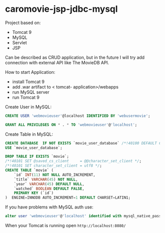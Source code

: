 # caromovie-jsp-jdbc-mysql

Project based on:
- Tomcat 9
- MySQL
- Servlet
- JSP

Can be described as CRUD application, but in the future I will try add connection 
with external API like The MovieDB API.

How to start Application:
- install Tomcat 9
- add .war artifact to < tomcat- application>/webapps
- run MySQL server
- run Tomcat 9


Create User in MySQL:
```sql
CREATE USER 'webmovieuser'@localhost IDENTIFIED BY 'webusermovie';

GRANT ALL PRIVILEGES ON * . * TO 'webmovieuser'@'localhost';
```

Create Table in MySQL:
```sql
CREATE DATABASE  IF NOT EXISTS `movie_user_database` /*!40100 DEFAULT CHARACTER SET latin1 */;
USE `movie_user_database`;

DROP TABLE IF EXISTS `movie`;
/*!40101 SET @saved_cs_client     = @@character_set_client */;
/*!40101 SET character_set_client = utf8 */;
CREATE TABLE `movie` (
    `id` INT(11) NOT NULL AUTO_INCREMENT,
    `title` VARCHAR(45) NOT NULL,
    `year` VARCHAR(45) DEFAULT NULL,
    `watched` BOOLEAN DEFAULT FALSE,
    PRIMARY KEY (`id`)
)  ENGINE=INNODB AUTO_INCREMENT=1 DEFAULT CHARSET=LATIN1;

```

If you have problems with MySQL auth use:
```sql
alter user 'webmovieuser'@'localhost' identified with mysql_native_password by 'webmovieuser';
```

When your Tomcat is running open ```http://localhost:8080/```

